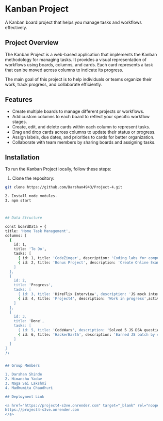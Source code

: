 # Kanban Project

A Kanban board project that helps you manage tasks and workflows effectively.


## Project Overview

The Kanban Project is a web-based application that implements the Kanban methodology for managing tasks. It provides a visual representation of workflows using boards, columns, and cards. Each card represents a task that can be moved across columns to indicate its progress.

The main goal of this project is to help individuals or teams organize their work, track progress, and collaborate efficiently.

## Features

- Create multiple boards to manage different projects or workflows.
- Add custom columns to each board to reflect your specific workflow stages.
- Create, edit, and delete cards within each column to represent tasks.
- Drag and drop cards across columns to update their status or progress.
- Assign labels, due dates, and priorities to cards for better organization.
- Collaborate with team members by sharing boards and assigning tasks.


## Installation

To run the Kanban Project locally, follow these steps:

1. Clone the repository:

  ```bash
  git clone https://github.com/Darshan4943/Project-4.git

2. Install node modules.
3. npm start

 

## Data Structure

const boardData = {
  title: 'Home Task Management',
  columns: [
    {
      id: 1,
      title: 'To Do',
      tasks: [
        { id: 1, title: 'CodeZinger', description: 'Coding labs for computer science students' ,activity:'good looking'},
        { id: 2, title: 'Bonus Project', description: 'Create Online Exam Portal',activity:'good looking }
      ]
    },
    {
      id: 2,
      title: 'Progress',
      tasks: [
        { id: 3, title: 'HireFlix Interview', description: 'JS mock interview',activity:'good looking },
        { id: 4, title: 'Project4', description: 'Work in progress',activity:'good looking }
      ]
    },
    {
      id: 3,
      title: 'Done',
      tasks: [
        { id: 5, title: 'CodeWars', description: 'Solved 5 JS DSA questions',activity:'good looking },
        { id: 6, title: 'HackerEarth', description: 'Earned JS batch by solving DSA questions' ,activity:'good looking}
      ]
    }
  ]
};


## Group Members

1. Darshan Shinde
2. Himanshu Yadav
3. Naga Sai Lakshmi
4. Madhumita Chaudhuri

## Deployment Link

<a href="https://project4-s3ve.onrender.com" target="_blank" rel="noopener noreferrer">
  https://project4-s3ve.onrender.com
</a>
